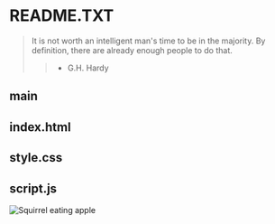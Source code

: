 <h1>README.TXT</h1>

>It is not worth an intelligent man's time to be in the majority.
By definition, there are already enough people to do that.
>> - G.H. Hardy


<h2>main</h2>



<h2>index.html</h2>

<h2>style.css</h2>

<h2>script.js</h2>


![Squirrel eating apple](/SquirrelWApple.JPG)

